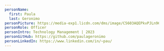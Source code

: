 ```yaml
---
personName:
  first: Paula
  last: Geronimo
personPicture: https://media-exp1.licdn.com/dms/image/C5603AQEPkvPJLn96Ow/profile-displayphoto-shrink_800_800/0/1646351135675?e=1668038400&v=beta&t=t82w2usQdJfAK0UP-gDrtMJAkfLl1v3qFrDHU-Lh8Xk
personRole: Officer
personIntro: Technology Management | 2023
personGitHub: https://github.com/paulageronimo
personLinkedIn: https://www.linkedin.com/in/~pau/
---
```

